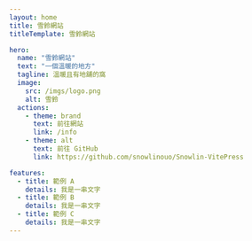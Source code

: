 ```yaml
---
layout: home
title: 雪鈴網站
titleTemplate: 雪鈴網站

hero:
  name: "雪鈴網站"
  text: "一個溫暖的地方"
  tagline: 溫暖且有地舖的窩
  image:
    src: /imgs/logo.png
    alt: 雪鈴
  actions:
    - theme: brand
      text: 前往網站
      link: /info
    - theme: alt
      text: 前往 GitHub
      link: https://github.com/snowlinouo/Snowlin-VitePress

features:
  - title: 範例 A
    details: 我是一串文字
  - title: 範例 B
    details: 我是一串文字
  - title: 範例 C
    details: 我是一串文字
---
```


